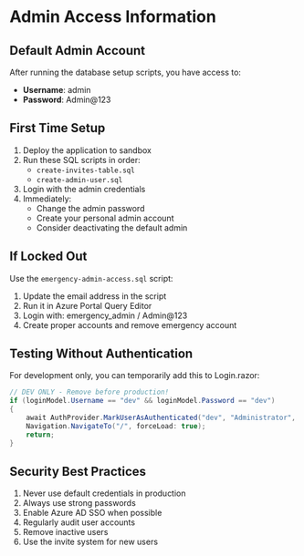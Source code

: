 # Admin Access Information

## Default Admin Account
After running the database setup scripts, you have access to:
- **Username**: admin
- **Password**: Admin@123

## First Time Setup
1. Deploy the application to sandbox
2. Run these SQL scripts in order:
   - `create-invites-table.sql`
   - `create-admin-user.sql`
3. Login with the admin credentials
4. Immediately:
   - Change the admin password
   - Create your personal admin account
   - Consider deactivating the default admin

## If Locked Out
Use the `emergency-admin-access.sql` script:
1. Update the email address in the script
2. Run it in Azure Portal Query Editor
3. Login with: emergency_admin / Admin@123
4. Create proper accounts and remove emergency account

## Testing Without Authentication
For development only, you can temporarily add this to Login.razor:

```csharp
// DEV ONLY - Remove before production!
if (loginModel.Username == "dev" && loginModel.Password == "dev")
{
    await AuthProvider.MarkUserAsAuthenticated("dev", "Administrator", "0", "dev@test.com");
    Navigation.NavigateTo("/", forceLoad: true);
    return;
}
```

## Security Best Practices
1. Never use default credentials in production
2. Always use strong passwords
3. Enable Azure AD SSO when possible
4. Regularly audit user accounts
5. Remove inactive users
6. Use the invite system for new users